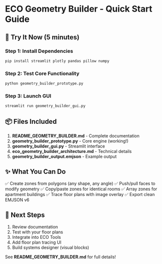 # ECO Geometry Builder - Quick Start Guide

## 🚀 Try It Now (5 minutes)

### Step 1: Install Dependencies
```bash
pip install streamlit plotly pandas pillow numpy
```

### Step 2: Test Core Functionality
```bash
python geometry_builder_prototype.py
```

### Step 3: Launch GUI
```bash
streamlit run geometry_builder_gui.py
```

## 📦 Files Included

1. **README_GEOMETRY_BUILDER.md** - Complete documentation
2. **geometry_builder_prototype.py** - Core engine (working!)
3. **geometry_builder_gui.py** - Streamlit interface
4. **eco_geometry_builder_architecture.md** - Technical details
5. **geometry_builder_output.emjson** - Example output

## ✨ What You Can Do

✅ Create zones from polygons (any shape, any angle)
✅ Push/pull faces to modify geometry
✅ Copy/paste zones for identical rooms
✅ Array zones for apartment buildings
✅ Trace floor plans with image overlay
✅ Export clean EMJSON v6

## 🎯 Next Steps

1. Review documentation
2. Test with your floor plans
3. Integrate into ECO Tools
4. Add floor plan tracing UI
5. Build systems designer (visual blocks)

See **README_GEOMETRY_BUILDER.md** for full details!
